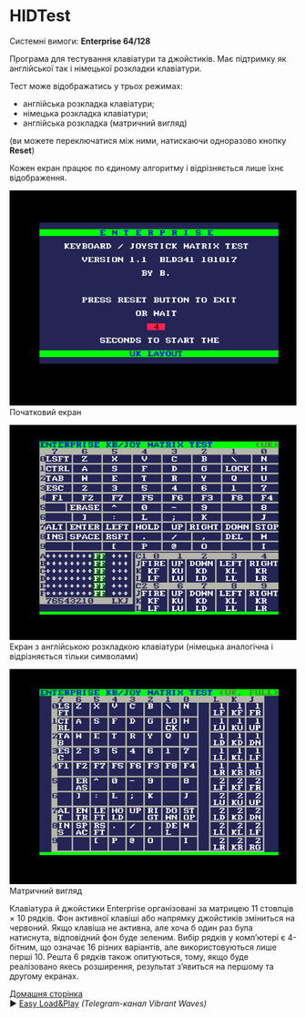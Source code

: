 # HIDTest

Системні вимоги: **Enterprise 64/128**

Програма для тестування клавіатури та джойстиків. Має підтримку як англійської так і німецької розкладки клавіатури.

Тест може відображатись у трьох режимах:

 - англійська розкладка клавіатури;
 - німецька розкладка клавіатури;
 - англійська розкладка (матричний вигляд)

(ви можете переключатися між ними, натискаючи одноразово кнопку **Reset**)

Кожен екран працює по єдиному алгоритму і відрізняється лише їхнє відображення.

![початковий екран](screenshots/scrn_hidtest_1.png)  
Початковий екран

![перший екран](screenshots/scrn_hidtest_2.png)  
Екран з англійською розкладкою клавіатури (німецька аналогічна і відрізняється тільки символами)

![третій екран](screenshots/scrn_hidtest_3.png)  
Матричний вигляд 

Клавіатура й джойстики Enterprise організовані за матрицею 11 стовпців × 10 рядків. Фон активної клавіші або напрямку джойстиків зміниться на червоний. Якщо клавіша не активна, але хоча б один раз була натиснута, відповідний фон буде зеленим. Вибір рядків у комп’ютері є 4-бітним, що означає 16 різних варіантів, але використовуються лише перші 10. Решта 6 рядків також опитуються, тому, якщо буде реалізовано якесь розширення, результат з’явиться на першому та другому екранах.

[Домашня сторінка](https://web.archive.org/web/20240324032430/http://bsz.amigaspirit.hu/hidtest/index_en.html)  
▶ [Easy Load&Play](https://t.me/EP128k_Load_n_Play/131) *(Telegram-канал Vibrant Waves)*    

